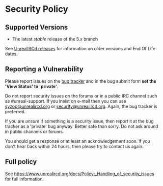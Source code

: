 # Security Policy

## Supported Versions
* The latest *stable* release of the 5.x branch

See [UnrealIRCd releases](https://www.unrealircd.org/docs/UnrealIRCd_releases) for information on older versions and End Of Life dates.

## Reporting a Vulnerability

Please report issues on the [bug tracker](https://bugs.unrealircd.org) and in the bug submit form **set the 'View Status' to 'private'**.

Do not report security issues on the forums or in a public IRC channel such as #unreal-support.
If you insist on e-mail then you can use syzop@unrealircd.org or security@unrealircd.org. Again, the bug tracker is preferred.

If you are *unsure* if something is a security issue, then report it at the bug tracker as a 'private' bug anyway. Better safe than sorry.
Do not ask around in public channels or forums.

You should get a response or at least an acknowledgement soon. If you don't hear back within 24 hours, then please try to contact us again.

## Full policy
See https://www.unrealircd.org/docs/Policy:_Handling_of_security_issues for full information.
